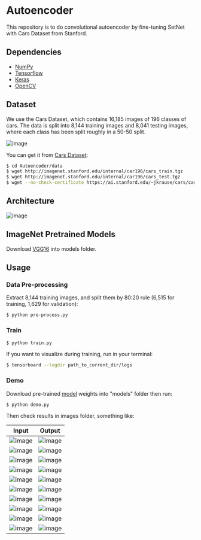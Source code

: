# Autoencoder

This repository is to do convolutional autoencoder by fine-tuning SetNet with Cars Dataset from Stanford.


## Dependencies

- [NumPy](http://docs.scipy.org/doc/numpy-1.10.1/user/install.html)
- [Tensorflow](https://www.tensorflow.org/versions/r0.8/get_started/os_setup.html)
- [Keras](https://keras.io/#installation)
- [OpenCV](https://opencv-python-tutroals.readthedocs.io/en/latest/)

## Dataset

We use the Cars Dataset, which contains 16,185 images of 196 classes of cars. The data is split into 8,144 training images and 8,041 testing images, where each class has been split roughly in a 50-50 split.

 ![image](https://github.com/foamliu/Conv-Autoencoder/raw/master/images/random.jpg)

You can get it from [Cars Dataset](https://ai.stanford.edu/~jkrause/cars/car_dataset.html):

```bash
$ cd Autoencoder/data
$ wget http://imagenet.stanford.edu/internal/car196/cars_train.tgz
$ wget http://imagenet.stanford.edu/internal/car196/cars_test.tgz
$ wget --no-check-certificate https://ai.stanford.edu/~jkrause/cars/car_devkit.tgz
```

## Architecture

![image](https://github.com/foamliu/Conv-Autoencoder/raw/master/images/segnet.jpg)


## ImageNet Pretrained Models

Download [VGG16](https://github.com/fchollet/deep-learning-models/releases/download/v0.1/vgg16_weights_tf_dim_ordering_tf_kernels.h5) into models folder.


## Usage

### Data Pre-processing
Extract 8,144 training images, and split them by 80:20 rule (6,515 for training, 1,629 for validation):
```bash
$ python pre-process.py
```

### Train
```bash
$ python train.py
```

If you want to visualize during training, run in your terminal:
```bash
$ tensorboard --logdir path_to_current_dir/logs
```


### Demo
Download pre-trained [model](https://github.com/foamliu/Conv-Autoencoder/releases/download/v1.0/model.97-0.0201.hdf5) weights into "models" folder then run:

```bash
$ python demo.py
```

Then check results in images folder, something like:

Input | Output |
|---|---|
|![image](https://github.com/foamliu/Autoencoder/raw/master/images/0_image.png) | ![image](https://github.com/foamliu/Autoencoder/raw/master/images/0_out.png)|
|![image](https://github.com/foamliu/Autoencoder/raw/master/images/1_image.png) | ![image](https://github.com/foamliu/Autoencoder/raw/master/images/1_out.png)|
|![image](https://github.com/foamliu/Autoencoder/raw/master/images/2_image.png) | ![image](https://github.com/foamliu/Autoencoder/raw/master/images/2_out.png)|
|![image](https://github.com/foamliu/Autoencoder/raw/master/images/3_image.png) | ![image](https://github.com/foamliu/Autoencoder/raw/master/images/3_out.png)|
|![image](https://github.com/foamliu/Autoencoder/raw/master/images/4_image.png) | ![image](https://github.com/foamliu/Autoencoder/raw/master/images/4_out.png)|
|![image](https://github.com/foamliu/Autoencoder/raw/master/images/5_image.png) | ![image](https://github.com/foamliu/Autoencoder/raw/master/images/5_out.png)|
|![image](https://github.com/foamliu/Autoencoder/raw/master/images/6_image.png) | ![image](https://github.com/foamliu/Autoencoder/raw/master/images/6_out.png)|
|![image](https://github.com/foamliu/Autoencoder/raw/master/images/7_image.png) | ![image](https://github.com/foamliu/Autoencoder/raw/master/images/7_out.png)|
|![image](https://github.com/foamliu/Autoencoder/raw/master/images/8_image.png) | ![image](https://github.com/foamliu/Autoencoder/raw/master/images/8_out.png)|
|![image](https://github.com/foamliu/Autoencoder/raw/master/images/9_image.png) | ![image](https://github.com/foamliu/Autoencoder/raw/master/images/9_out.png)|

